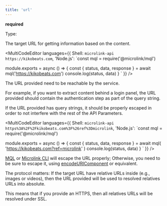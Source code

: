 ```yaml
---
title: 'url'
--- 
```


**required**

Type: <Type children='<string>'/>

The target URL for getting information based on the content.

<MultiCodeEditor languages={{
  Shell: `microlink-api https://kikobeats.com`,
  'Node.js': `const mql = require('@microlink/mql')
 
module.exports = async () => {
  const { status, data, response } = await mql('https://kikobeats.com')
  console.log(status, data)
}
  `
  }} 
/>

The URL provided need to be reachable by the service. 

For example, if you want to extract content behind a login panel, the URL provided should contain the authentication step as part of the query string.

If the URL provided has query strings, it should be properly escaped in order to not interfere with the rest of the API Parameters.

<MultiCodeEditor languages={{
  Shell: `microlink-api https%3A%2F%2Fkikobeats.com%3F%26ref%3Dmicrolink`,
  'Node.js': `const mql = require('@microlink/mql')
 
module.exports = async () => {
  const { status, data, response } = await mql(
    'https://kikobeats.com?ref=microlink'
  )
  console.log(status, data)
}
  `
  }} 
/>

[MQL](/docs/mql/getting-started/overview) or [Microlink CLI](/docs/api/getting-started/cli) will escape the URL properly; Otherwise, you need to be sure to escape it, using [encodeURIComponent](https://developer.mozilla.org/en-US/docs/Web/JavaScript/Reference/Global_Objects/encodeURIComponent) or equivalent.

The protocol matters: If the target URL have relative URLs inside (e.g., images or videos), then the URL provided will be used to resolved relatives URLs into absolute.

This means that if you provide an HTTPS, then all relatives URLs will be resolved under SSL.
